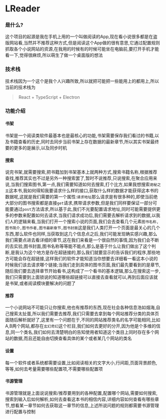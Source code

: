 # LReader
### 是什么?

这个项目的起源是我在手机上用的一个叫做阅读的App,现在看小说很多都是在盗版网站看,当然并不推荐这种方式,但是阅读这个App做的很有意思,它通过配置规则抓取各个小说网站的资源,在我用的时候有的时候可能坐在电脑前,要打开手机才能看一下,觉得很麻烦,所以萌生了做一个桌面版的想法

### 技术栈

技术栈因为一个这个是我个人兴趣所致,所以就把可能把一些能用上的都用上,所以当前的技术栈为

> ​	React + TypeScript + Electron

### 功能介绍

#### 书架

书架是一个阅读类软件最基本也是最核心的功能,书架需要保存我们看过的书籍,以及书籍查看的历史,同时去同步当前书架上存在数据的最新章节,所以其实书架最终要的更多的是展示,以及同步时机

#### 搜索

说完书架,就需要搜索,把书籍加到书架基本上就两种方式,搜索书籍名称,根据推荐查找,推荐其实也不过是另外一种搜索罢了,暂时不说推荐,只说搜索,在聚合应用来说,当我们搜索图书,第一点,我们需要知道如何去搜索,打个比方,如果我想搜索`诡秘之主`这本书,我如何得知我要请求什么样的接口,获取什么样的数据才能获得这本书的数据呢,这就是我们需要的第一个属性:`请求地址`那么请求是有很多种的,即使当前绝大部分的图书搜索都是直接`get`请求,携带请求参数,但是我们同样要保证一部分可能要通过`post`方法请求,所以基于此,我们不光要配置请求地址,同时可能需要提供更多的参数来配置如何去请求,当我们请求成功后,我们需要去解析请求到的数据,以我们人的逻辑来看,当我们打开一个搜索小说的页面,我们会去查看几个元素`图书名称,图书简介,图书作者,图书最新章节,图书封面`这是我们人类打开一个页面是最关心的几个东西,那么软件也同样,当获取到这几个信息点之后,我们可能发现确实感兴趣,那么我们需要点进去看详细的章节,这在我们来看是一个很自然的事情,因为我们会不断的去实验,图书封面,图书名称等等能不能点,那么是基于什么让我们做出了这个判断,是我认为这个地方是存在超链接的,那么我们就要显示的告诉我们的程序,那些地方可能会存在超链接,这样我们的软件才能知道当你想要去详细看一看这本小说的时候我们该去请求哪个链接;当我们走到具体的图书页面,我们最先要看到的是章节,随后我们要去选择章节开始看书,这构成了一个看书的基本逻辑,那么在搜索这一步,我们只需要到上面锁说的知道哪些超链接可以直接去查看就可以,再到后面应该就是书架,或者阅读模块要解决的问题了

#### 推荐

一个小说网站不可能只让你搜索,他也有推荐的东西,现在社会各种信息浩如烟海,自己搜索太扯蛋,所以我们需要去推荐,我们只需要去拿到每个网站推荐分类的具体页面随后解析就好了,这里有一个问题在于,不同的网站推荐类名的名字可能相同,比如A,B两个网站,都存在`玄幻奇幻`这个栏目,我们如何去更好的分开,因为他是个多维的信息,同一个类名,我们如何去清楚明白的告知使用者知道这个类目上同时存在多个网站的数据,而且还能自由切换查看具体的某个或者某几个网站的类名

#### 设置

每一个软件或者系统都需要设置,比如阅读相关的文字大小,行间距,页面背景颜色,等等,如何去考量需要哪些配置项,不需要哪些配置项

#### 书源管理

书源管理就是上面说说搜索/推荐要用到的各种配置,配置哪个网站,需要如何搜索,搜索到输入后如何解析,如何去查看这本书的相信内容,详细内容如何查看有哪些章节,想看某一章节如何去获取这一章节的信息,上述所说问题的规则都需要书源管理进行配置与控制
